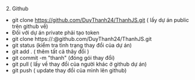 2. Github
  - git clone https://github.com/DuyThanh24/ThanhJS.git ( lấy dự án public trên github về)
  - Đối với dự án private phải tạo token
  - git clone https://<username>:<token>@github.com/DuyThanh24/ThanhJS.git
  - git status (kiểm tra tình trạng thay đổi của  dự án)
  - git add . ( thêm tất cả thây đổi )
  - git commit -m "thanh" (đóng gói thay đổi)
  - git pull ( lấy về thay đổi của người khác ở github dự án)
  - git push ( update thay đổi của mình lên github)
